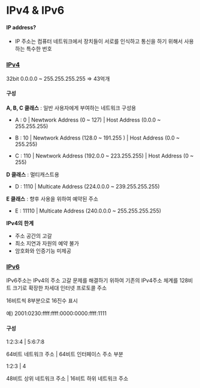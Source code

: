 # IPv4 & IPv6

#### **IP address?**

- IP 주소는 컴퓨터 네트워크에서 장치들이 서로를 인식하고 통신을 하기 위해서 사용하는 특수한 번호



### **[IPv4](https://xn--3e0bx5euxnjje69i70af08bea817g.xn--3e0b707e/jsp/resources/ipv4Info.jsp)** 

32bit 0.0.0.0 ~ 255.255.255.255 => 43억개



#### 구성

**A, B, C 클래스** : 일반 사용자에게 부여하는 네트워크 구성용

- A : 0 | Newtwork Address (0 ~ 127) | Host Address (0.0.0 ~ 255.255.255)

- B : 10 | Newtwork Address (128.0 ~ 191.255 ) | Host Address (0.0 ~ 255.255)

- C : 110 | Newtwork Address (192.0.0 ~ 223.255.255) | Host Address (0 ~ 255)

  

**D 클래스** : 멀티캐스트용 

- D : 1110 | Multicate Address (224.0.0.0 ~ 239.255.255.255) 
  

**E 클래스** : 향후 사용을 위하여 예약된 주소

- E : 11110 | Multicate Address (240.0.0.0 ~ 255.255.255.255) 



**IPv4의 한계** 

- 주소 공간의 고갈 
- 최소 지연과 자원의 예약 불가
- 암호화와 인증기능 미제공



### **[IPv6](https://xn--3e0bx5euxnjje69i70af08bea817g.xn--3e0b707e/jsp/resources/ipv6Info.jsp)**

IPv6주소는 IPv4의 주소 고갈 문제를 해결하기 위하여 기존의 IPv4주소 체계를 128비트 크기로 확장한 차세대 인터넷 프로토콜 주소



16비트씩 8부분으로 16진수 표시

예) 2001:0230:ffff:ffff:0000:0000:ffff:1111

 

#### 구성

1:2:3:4 | 5:6:7:8

64비트 네트워크 주소 | 64비트 인터페이스 주소 부분



1:2:3 | 4

48비트 상위 네트워크 주소 | 16비트 하위 네트워크 주소



